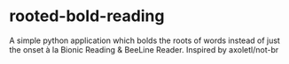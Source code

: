 # rooted-bold-reading
A simple python application which bolds the roots of words instead of just the onset à la Bionic Reading &amp; BeeLine Reader. Inspired by axoletl/not-br
